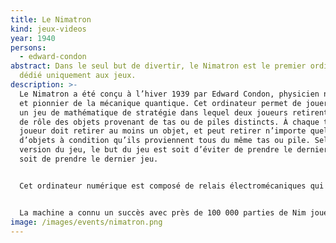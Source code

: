 ```yaml
---
title: Le Nimatron
kind: jeux-videos
year: 1940
persons:
  - edward-condon
abstract: Dans le seul but de divertir, le Nimatron est le premier ordinateur
  dédié uniquement aux jeux.
description: >-
  Le Nimatron a été conçu à l’hiver 1939 par Edward Condon, physicien nucléaire
  et pionnier de la mécanique quantique. Cet ordinateur permet de jouer à Nim,
  un jeu de mathématique de stratégie dans lequel deux joueurs retirent à tour
  de rôle des objets provenant de tas ou de piles distincts. À chaque tour, un
  joueur doit retirer au moins un objet, et peut retirer n’importe quel nombre
  d’objets à condition qu’ils proviennent tous du même tas ou pile. Selon la
  version du jeu, le but du jeu est soit d’éviter de prendre le dernier objet,
  soit de prendre le dernier jeu.


  Cet ordinateur numérique est composé de relais électromécaniques qui permettent l’éclairage de quatre lignes de sept ampoules. Chaque joueur peut éteindre un ou plusieurs d’entre eux dans n’importe quelle ligne, puis la machine prend un tour, et ainsi de suite. Le dernier à éteindre une lumière est le gagnant.


  La machine a connu un succès avec près de 100 000 parties de Nim jouées. Néanmoins, Edward Condon le considère comme l’un des plus gros échecs de sa carrière car il n’avait pas réalisé le potentiel de la machine et son impact sur les jeux informatiques est négligeable.
image: /images/events/nimatron.png
---
```

